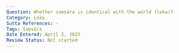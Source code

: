 ```yaml
---
Question: Whether saṃsāra is identical with the world (loka)?
Category: Loka
Sutta References: -
Tags: Saṃsāra
Date Entered: April 2, 2025
Review Status: Not started
---
```

